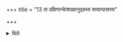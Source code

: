 +++
title = "13 ता दक्षिणान्केशपक्षानुद्ग्रथ्य सव्यान्प्रस्रस्य"

+++

<details><summary>थिते</summary>

ता दक्षिणान्केशपक्षानुद्ग्रथ्य सव्यान्प्रस्रस्य दक्षिणानूरूनाघ्नानाः सिग्भिरभिधून्वत्यस्त्रिः प्रदक्षिणमश्वं परियन्त्यवन्ती स्थेति १३
</details>
